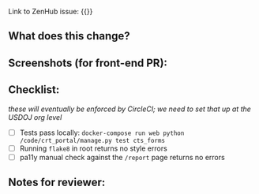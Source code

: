 Link to ZenHub issue: {{}}

## What does this change?

## Screenshots (for front-end PR):

## Checklist:

_these will eventually be enforced by CircleCI; we need to set that up at the USDOJ org level_

+ [ ] Tests pass locally: `docker-compose run web python /code/crt_portal/manage.py test cts_forms`
+ [ ] Running `flake8` in root returns no style errors
+ [ ] pa11y manual check against the `/report` page returns no errors

## Notes for reviewer:
